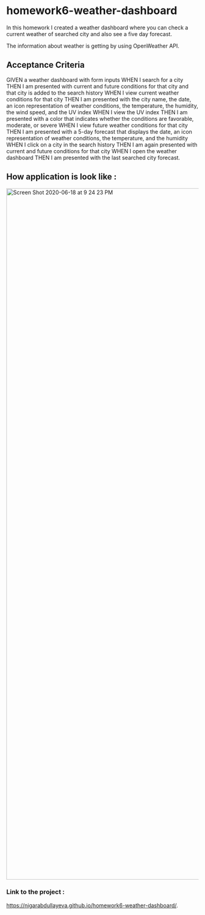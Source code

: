 # homework6-weather-dashboard
In this homework I created a weather dashboard where you can check a current weather of searched city and also see a five day forecast. 

The information about weather is getting by using OpenWeather API.

## Acceptance Criteria

GIVEN a weather dashboard with form inputs
WHEN I search for a city
THEN I am presented with current and future conditions for that city and that city is added to the search history
WHEN I view current weather conditions for that city
THEN I am presented with the city name, the date, an icon representation of weather conditions, the temperature, the humidity, the wind speed, and the UV index
WHEN I view the UV index
THEN I am presented with a color that indicates whether the conditions are favorable, moderate, or severe
WHEN I view future weather conditions for that city
THEN I am presented with a 5-day forecast that displays the date, an icon representation of weather conditions, the temperature, and the humidity
WHEN I click on a city in the search history
THEN I am again presented with current and future conditions for that city
WHEN I open the weather dashboard
THEN I am presented with the last searched city forecast.


## How application is look like :

<img width="1812" alt="Screen Shot 2020-06-18 at 9 24 23 PM" src="https://user-images.githubusercontent.com/63271349/85090285-5a8d7c80-b1aa-11ea-9aed-3e47b4e0ca73.png">

### Link to the project :
https://nigarabdullayeva.github.io/homework6-weather-dashboard/.


